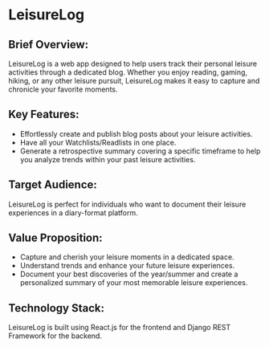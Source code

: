 # LeisureLog

## Brief Overview:
LeisureLog is a web app designed to help users track their personal leisure activities through a dedicated blog. Whether you enjoy reading, gaming, hiking, or any other leisure pursuit, LeisureLog makes it easy to capture and chronicle your favorite moments.

## Key Features:
- Effortlessly create and publish blog posts about your leisure activities.
- Have all your Watchlists/Readlists in one place.
- Generate a retrospective summary covering a specific timeframe to help you analyze trends within your past leisure activities.

## Target Audience:
LeisureLog is perfect for individuals who want to document their leisure experiences in a diary-format platform.

## Value Proposition:
- Capture and cherish your leisure moments in a dedicated space.
- Understand trends and enhance your future leisure experiences.
- Document your best discoveries of the year/summer and create a personalized summary of your most memorable leisure experiences.

## Technology Stack:
LeisureLog is built using React.js for the frontend and Django REST Framework for the backend.